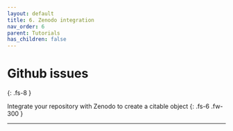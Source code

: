 ```yaml
---
layout: default
title: 6. Zenodo integration
nav_order: 6
parent: Tutorials
has_children: false
---
```



# Github issues
{: .fs-8 }

Integrate your repository with Zenodo to create a citable object
{: .fs-6 .fw-300 }

---
